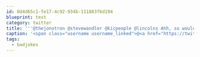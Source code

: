 ```yaml
---
id: 0d4d65c1-fe17-4c92-934b-111883f6d194
blueprint: text
category: twitter
title: '''@thejonotron @stevewandler @kicpeople @lincolns Ahh, so would you say that the RCMP almost "bus"ted you guys? #badjokes'
caption: '<span class="username username_linked">@<a href="https://twitter.com/thejonotron" title="Jonathan Bowers (he/him)">thejonotron</a></span> <span class="username username_linked">@<a href="https://twitter.com/stevewandler" title="Steve Wandler">stevewandler</a></span> <span class="username username_linked">@<a href="https://twitter.com/kicpeople" title="Kamloops Innovation">kicpeople</a></span> @lincolns Ahh, so would you say that the RCMP almost "bus"ted you guys? <span class="hashtag hashtag_local">#<a href="http://tweettemp.darylchymko.ca/?tag=badjokes">badjokes</a>'
tags:
  - badjokes
---
```

